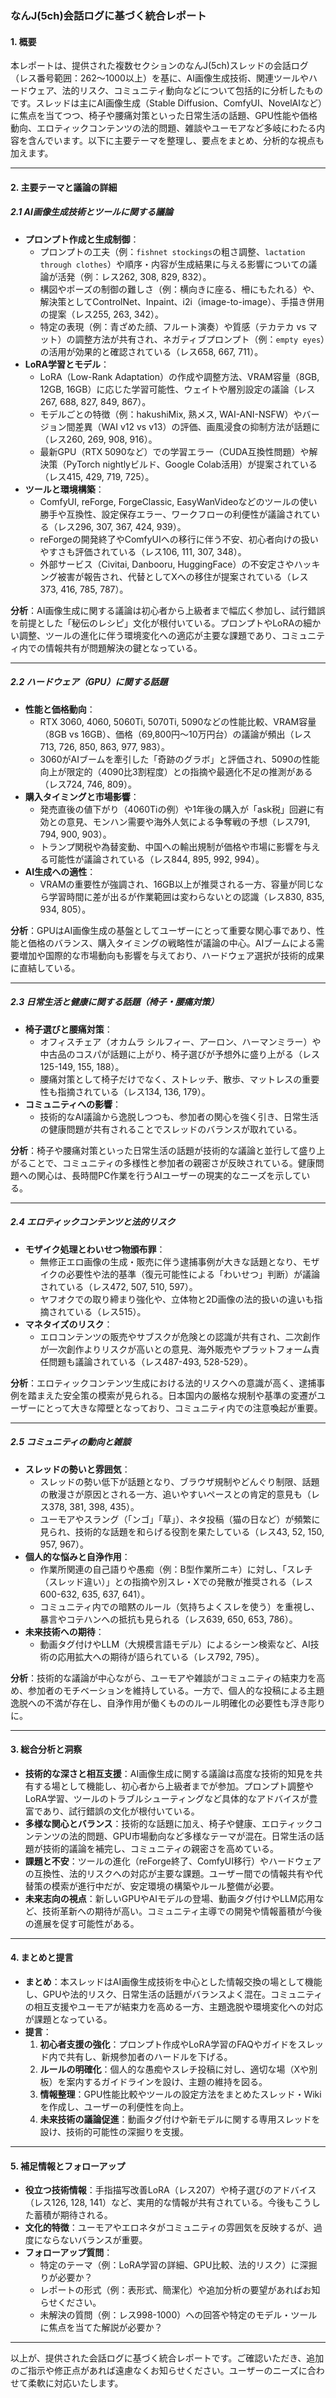 ### なんJ(5ch)会話ログに基づく統合レポート

#### 1. 概要
本レポートは、提供された複数セクションのなんJ(5ch)スレッドの会話ログ（レス番号範囲：262～1000以上）を基に、AI画像生成技術、関連ツールやハードウェア、法的リスク、コミュニティ動向などについて包括的に分析したものです。スレッドは主にAI画像生成（Stable Diffusion、ComfyUI、NovelAIなど）に焦点を当てつつ、椅子や腰痛対策といった日常生活の話題、GPU性能や価格動向、エロティックコンテンツの法的問題、雑談やユーモアなど多岐にわたる内容を含んでいます。以下に主要テーマを整理し、要点をまとめ、分析的な視点も加えます。

---

#### 2. 主要テーマと議論の詳細

##### 2.1 AI画像生成技術とツールに関する議論
- **プロンプト作成と生成制御**：
  - プロンプトの工夫（例：`fishnet stockings`の粗さ調整、`lactation through clothes`）や順序・内容が生成結果に与える影響についての議論が活発（例：レス262, 308, 829, 832）。
  - 構図やポーズの制御の難しさ（例：横向きに座る、柵にもたれる）や、解決策としてControlNet、Inpaint、i2i（image-to-image）、手描き併用の提案（レス255, 263, 342）。
  - 特定の表現（例：青ざめた顔、フルート演奏）や質感（テカテカ vs マット）の調整方法が共有され、ネガティブプロンプト（例：`empty eyes`）の活用が効果的と確認されている（レス658, 667, 711）。
- **LoRA学習とモデル**：
  - LoRA（Low-Rank Adaptation）の作成や調整方法、VRAM容量（8GB, 12GB, 16GB）に応じた学習可能性、ウェイトや層別設定の議論（レス267, 688, 827, 849, 867）。
  - モデルごとの特徴（例：hakushiMix, 熟メス, WAI-ANI-NSFW）やバージョン間差異（WAI v12 vs v13）の評価、画風浸食の抑制方法が話題に（レス260, 269, 908, 916）。
  - 最新GPU（RTX 5090など）での学習エラー（CUDA互換性問題）や解決策（PyTorch nightlyビルド、Google Colab活用）が提案されている（レス415, 429, 719, 725）。
- **ツールと環境構築**：
  - ComfyUI, reForge, ForgeClassic, EasyWanVideoなどのツールの使い勝手や互換性、設定保存エラー、ワークフローの利便性が議論されている（レス296, 307, 367, 424, 939）。
  - reForgeの開発終了やComfyUIへの移行に伴う不安、初心者向けの扱いやすさも評価されている（レス106, 111, 307, 348）。
  - 外部サービス（Civitai, Danbooru, HuggingFace）の不安定さやハッキング被害が報告され、代替としてXへの移住が提案されている（レス373, 416, 785, 787）。

**分析**：AI画像生成に関する議論は初心者から上級者まで幅広く参加し、試行錯誤を前提とした「秘伝のレシピ」文化が根付いている。プロンプトやLoRAの細かい調整、ツールの進化に伴う環境変化への適応が主要な課題であり、コミュニティ内での情報共有が問題解決の鍵となっている。

---

##### 2.2 ハードウェア（GPU）に関する話題
- **性能と価格動向**：
  - RTX 3060, 4060, 5060Ti, 5070Ti, 5090などの性能比較、VRAM容量（8GB vs 16GB）、価格（69,800円～10万円台）の議論が頻出（レス713, 726, 850, 863, 977, 983）。
  - 3060がAIブームを牽引した「奇跡のグラボ」と評価され、5090の性能向上が限定的（4090比3割程度）との指摘や最適化不足の推測がある（レス724, 746, 809）。
- **購入タイミングと市場影響**：
  - 発売直後の値下がり（4060Tiの例）や1年後の購入が「ask税」回避に有効との意見、モンハン需要や海外人気による争奪戦の予想（レス791, 794, 900, 903）。
  - トランプ関税や為替変動、中国への輸出規制が価格や市場に影響を与える可能性が議論されている（レス844, 895, 992, 994）。
- **AI生成への適性**：
  - VRAMの重要性が強調され、16GB以上が推奨される一方、容量が同じなら学習時間に差が出るが作業範囲は変わらないとの認識（レス830, 835, 934, 805）。

**分析**：GPUはAI画像生成の基盤としてユーザーにとって重要な関心事であり、性能と価格のバランス、購入タイミングの戦略性が議論の中心。AIブームによる需要増加や国際的な市場動向も影響を与えており、ハードウェア選択が技術的成果に直結している。

---

##### 2.3 日常生活と健康に関する話題（椅子・腰痛対策）
- **椅子選びと腰痛対策**：
  - オフィスチェア（オカムラ シルフィー、アーロン、ハーマンミラー）や中古品のコスパが話題に上がり、椅子選びが予想外に盛り上がる（レス125-149, 155, 188）。
  - 腰痛対策として椅子だけでなく、ストレッチ、散歩、マットレスの重要性も指摘されている（レス134, 136, 179）。
- **コミュニティへの影響**：
  - 技術的なAI議論から逸脱しつつも、参加者の関心を強く引き、日常生活の健康問題が共有されることでスレッドのバランスが取れている。

**分析**：椅子や腰痛対策といった日常生活の話題が技術的な議論と並行して盛り上がることで、コミュニティの多様性と参加者の親密さが反映されている。健康問題への関心は、長時間PC作業を行うAIユーザーの現実的なニーズを示している。

---

##### 2.4 エロティックコンテンツと法的リスク
- **モザイク処理とわいせつ物頒布罪**：
  - 無修正エロ画像の生成・販売に伴う逮捕事例が大きな話題となり、モザイクの必要性や法的基準（復元可能性による「わいせつ」判断）が議論されている（レス472, 507, 510, 597）。
  - ヤフオクでの取り締まり強化や、立体物と2D画像の法的扱いの違いも指摘されている（レス515）。
- **マネタイズのリスク**：
  - エロコンテンツの販売やサブスクが危険との認識が共有され、二次創作が一次創作よりリスクが高いとの意見、海外販売やプラットフォーム責任問題も議論されている（レス487-493, 528-529）。

**分析**：エロティックコンテンツ生成における法的リスクへの意識が高く、逮捕事例を踏まえた安全策の模索が見られる。日本国内の厳格な規制や基準の変遷がユーザーにとって大きな障壁となっており、コミュニティ内での注意喚起が重要。

---

##### 2.5 コミュニティの動向と雑談
- **スレッドの勢いと雰囲気**：
  - スレッドの勢い低下が話題となり、ブラウザ規制やどんぐり制限、話題の散漫さが原因とされる一方、追いやすいペースとの肯定的意見も（レス378, 381, 398, 435）。
  - ユーモアやスラング（「ンゴ」「草」）、ネタ投稿（猫の日など）が頻繁に見られ、技術的な話題を和らげる役割を果たしている（レス43, 52, 150, 957, 967）。
- **個人的な悩みと自浄作用**：
  - 作業所関連の自己語りや愚痴（例：B型作業所ニキ）に対し、「スレチ（スレッド違い）」との指摘や別スレ・Xでの発散が推奨される（レス600-632, 635, 637, 641）。
  - コミュニティ内での暗黙のルール（気持ちよくスレを使う）を重視し、暴言やコテハンへの抵抗も見られる（レス639, 650, 653, 786）。
- **未来技術への期待**：
  - 動画タグ付けやLLM（大規模言語モデル）によるシーン検索など、AI技術の応用拡大への期待が語られている（レス792, 795）。

**分析**：技術的な議論が中心ながら、ユーモアや雑談がコミュニティの結束力を高め、参加者のモチベーションを維持している。一方で、個人的な投稿による主題逸脱への不満が存在し、自浄作用が働くもののルール明確化の必要性も浮き彫りに。

---

#### 3. 総合分析と洞察
- **技術的な深さと相互支援**：AI画像生成に関する議論は高度な技術的知見を共有する場として機能し、初心者から上級者までが参加。プロンプト調整やLoRA学習、ツールのトラブルシューティングなど具体的なアドバイスが豊富であり、試行錯誤の文化が根付いている。
- **多様な関心とバランス**：技術的な話題に加え、椅子や健康、エロティックコンテンツの法的問題、GPU市場動向など多様なテーマが混在。日常生活の話題が技術的議論を補完し、コミュニティの親密さを高めている。
- **課題と不安**：ツールの進化（reForge終了、ComfyUI移行）やハードウェアの互換性、法的リスクへの対応が主要な課題。ユーザー間での情報共有や代替策の模索が進行中だが、安定環境の構築やルール整備が必要。
- **未来志向の視点**：新しいGPUやAIモデルの登場、動画タグ付けやLLM応用など、技術革新への期待が高い。コミュニティ主導での開発や情報蓄積が今後の進展を促す可能性がある。

---

#### 4. まとめと提言
- **まとめ**：本スレッドはAI画像生成技術を中心とした情報交換の場として機能し、GPUや法的リスク、日常生活の話題がバランスよく混在。コミュニティの相互支援やユーモアが結束力を高める一方、主題逸脱や環境変化への対応が課題となっている。
- **提言**：
  1. **初心者支援の強化**：プロンプト作成やLoRA学習のFAQやガイドをスレッド内で共有し、新規参加者のハードルを下げる。
  2. **ルールの明確化**：個人的な愚痴やスレチ投稿に対し、適切な場（Xや別板）を案内するガイドラインを設け、主題の維持を図る。
  3. **情報整理**：GPU性能比較やツールの設定方法をまとめたスレッド・Wikiを作成し、ユーザーの利便性を向上。
  4. **未来技術の議論促進**：動画タグ付けや新モデルに関する専用スレッドを設け、技術的可能性の深掘りを支援。

---

#### 5. 補足情報とフォローアップ
- **役立つ技術情報**：手指描写改善LoRA（レス207）や椅子選びのアドバイス（レス126, 128, 141）など、実用的な情報が共有されている。今後もこうした蓄積が期待される。
- **文化的特徴**：ユーモアやエロネタがコミュニティの雰囲気を反映するが、過度にならないバランスが重要。
- **フォローアップ質問**：
  - 特定のテーマ（例：LoRA学習の詳細、GPU比較、法的リスク）に深掘りが必要か？
  - レポートの形式（例：表形式、簡潔化）や追加分析の要望があればお知らせください。
  - 未解決の質問（例：レス998-1000）への回答や特定のモデル・ツールに焦点を当てた解説が必要か？

---

以上が、提供された会話ログに基づく統合レポートです。ご確認いただき、追加のご指示や修正点があれば遠慮なくお知らせください。ユーザーのニーズに合わせて柔軟に対応いたします。